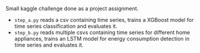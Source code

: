 Small kaggle challenge done as a project assignment.
- ```step_a.py``` reads a csv containing time series, trains a XGBoost model for time series classification and evaluates it.
- ```step_b.py``` reads multiple csvs containing time series for different home appliances, trains an LSTM model for energy consumption detection in time series and evaluates it.

